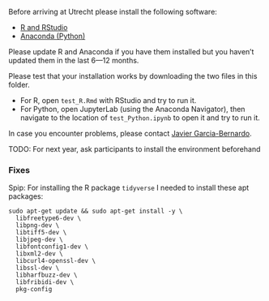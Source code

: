 Before arriving at Utrecht please install the following software:
- [R and RStudio](https://posit.co/download/rstudio-desktop/)
- [Anaconda (Python)](https://www.anaconda.com/download)

Please update R and Anaconda if you have them installed but you haven’t updated them in the last 6—12 months. 

Please test that your installation works by downloading the two files in this folder.
- For R, open `test_R.Rmd` with RStudio and try to run it.
- For Python, open JupyterLab (using the Anaconda Navigator), then navigate to the location of `test_Python.ipynb` to open it and try to run it.


In case you encounter problems, please contact [Javier Garcia-Bernardo](mailto:javier.uu@proton.me).



TODO:
For next year, ask participants to install the environment beforehand

### Fixes
Spip: For installing the R package `tidyverse` I needed to install these apt packages:
```
sudo apt-get update && sudo apt-get install -y \
  libfreetype6-dev \
  libpng-dev \
  libtiff5-dev \
  libjpeg-dev \
  libfontconfig1-dev \
  libxml2-dev \
  libcurl4-openssl-dev \
  libssl-dev \
  libharfbuzz-dev \
  libfribidi-dev \
  pkg-config
```
